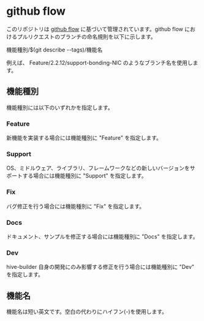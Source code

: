 # github flow
このリポジトリは [github flow](https://gist.github.com/Gab-km/3705015) に基づいて管理されています。github flow におけるプルリクエストのブランチの命名規則を以下に示します。

機能種別/$(git describe --tags)/機能名

例えば、 Feature/2.2.12/support-bonding-NIC のようなブランチ名を使用します。

## 機能種別
機能種別には以下のいずれかを指定します。

### Feature
新機能を実装する場合には機能種別に "Feature" を指定します。

### Support
OS、ミドルウェア、ライブラリ、フレームワークなどの新しいバージョンをサポートする場合には機能種別に "Support" を指定します。

### Fix
バグ修正を行う場合には機能種別に "Fix" を指定します。

### Docs
ドキュメント、サンプルを修正する場合には機能種別に "Docs" を指定します。

### Dev
hive-builder 自身の開発にのみ影響する修正を行う場合には機能種別に "Dev" を指定します。

## 機能名
機能名は短い英文です。空白の代わりにハイフン(-)を使用します。